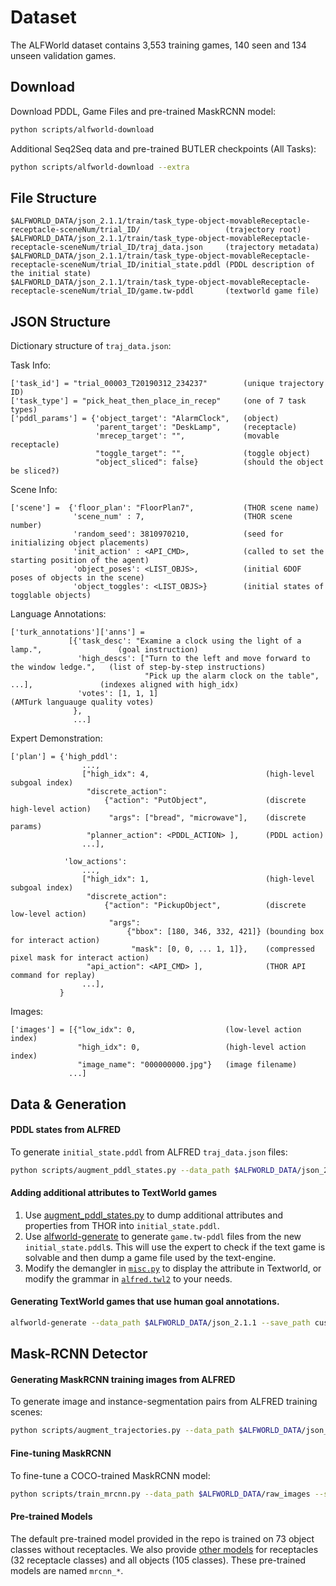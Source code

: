 # Dataset

The ALFWorld dataset contains 3,553 training games, 140 seen and 134 unseen validation games.

## Download

Download PDDL, Game Files and pre-trained MaskRCNN model:

```bash
python scripts/alfworld-download
```

Additional Seq2Seq data and pre-trained BUTLER checkpoints (All Tasks):

```bash
python scripts/alfworld-download --extra
```

## File Structure

```
$ALFWORLD_DATA/json_2.1.1/train/task_type-object-movableReceptacle-receptacle-sceneNum/trial_ID/                   (trajectory root)
$ALFWORLD_DATA/json_2.1.1/train/task_type-object-movableReceptacle-receptacle-sceneNum/trial_ID/traj_data.json     (trajectory metadata)
$ALFWORLD_DATA/json_2.1.1/train/task_type-object-movableReceptacle-receptacle-sceneNum/trial_ID/initial_state.pddl (PDDL description of the initial state)
$ALFWORLD_DATA/json_2.1.1/train/task_type-object-movableReceptacle-receptacle-sceneNum/trial_ID/game.tw-pddl       (textworld game file)
```

## JSON Structure

Dictionary structure of `traj_data.json`:

Task Info:
```
['task_id'] = "trial_00003_T20190312_234237"        (unique trajectory ID)
['task_type'] = "pick_heat_then_place_in_recep"     (one of 7 task types)
['pddl_params'] = {'object_target': "AlarmClock",   (object)
                   'parent_target': "DeskLamp",     (receptacle)
                   'mrecep_target': "",             (movable receptacle)
                   "toggle_target": "",             (toggle object)
                   "object_sliced": false}          (should the object be sliced?)
```

Scene Info:
```
['scene'] =  {'floor_plan': "FloorPlan7",           (THOR scene name)
              'scene_num' : 7,                      (THOR scene number)
              'random_seed': 3810970210,            (seed for initializing object placements)
              'init_action' : <API_CMD>,            (called to set the starting position of the agent)
              'object_poses': <LIST_OBJS>,          (initial 6DOF poses of objects in the scene)
              'object_toggles': <LIST_OBJS>}        (initial states of togglable objects)
```

Language Annotations:
```
['turk_annotations']['anns'] =
             [{'task_desc': "Examine a clock using the light of a lamp.",                 (goal instruction)
               'high_descs': ["Turn to the left and move forward to the window ledge.",   (list of step-by-step instructions)
                              "Pick up the alarm clock on the table", ...],               (indexes aligned with high_idx)
               'votes': [1, 1, 1]                                                         (AMTurk languauge quality votes)
              },
              ...]
```

Expert Demonstration:
```
['plan'] = {'high_pddl':
                ...,
                ["high_idx": 4,                          (high-level subgoal index)
                 "discrete_action":
                     {"action": "PutObject",             (discrete high-level action)
                      "args": ["bread", "microwave"],    (discrete params)
                 "planner_action": <PDDL_ACTION> ],      (PDDL action)
                ...],

            'low_actions':
                ...,
                ["high_idx": 1,                          (high-level subgoal index)
                 "discrete_action":
                     {"action": "PickupObject",          (discrete low-level action)
                      "args":
                          {"bbox": [180, 346, 332, 421]} (bounding box for interact action)
                           "mask": [0, 0, ... 1, 1]},    (compressed pixel mask for interact action)
                 "api_action": <API_CMD> ],              (THOR API command for replay)
                ...],
           }
```

Images:
```
['images'] = [{"low_idx": 0,                    (low-level action index)
               "high_idx": 0,                   (high-level action index)
               "image_name": "000000000.jpg"}   (image filename)
             ...]
```

## Data & Generation

#### PDDL states from ALFRED

To generate `initial_state.pddl` from ALFRED `traj_data.json` files:

```bash
python scripts/augment_pddl_states.py --data_path $ALFWORLD_DATA/json_2.1.1/train
```

#### Adding additional attributes to TextWorld games

1. Use [augment_pddl_states.py](../../scripts/augment_pddl_states.py#L254) to dump additional attributes and properties from THOR into `initial_state.pddl`.
2. Use [alfworld-generate](../../scripts/alfworld-generate) to generate `game.tw-pddl` files from the new `initial_state.pddl`s. This will use the expert to check if the text game is solvable and then dump a game file used by the text-engine.
3. Modify the demangler in [`misc.py`](../../alfworld/agents/utils/misc.py#L64) to display the attribute in Textworld, or modify the grammar in [`alfred.twl2`](https://github.com/alfworld/alfworld/blob/master/data/textworld_data/logic/alfred.twl2) to your needs.

#### Generating TextWorld games that use human goal annotations.

```bash
alfworld-generate --data_path $ALFWORLD_DATA/json_2.1.1 --save_path custom_dataset/ --goal_desc_human_anns_prob 1
```

## Mask-RCNN Detector

#### Generating MaskRCNN training images from ALFRED

To generate image and instance-segmentation pairs from ALFRED training scenes:

```bash
python scripts/augment_trajectories.py --data_path $ALFWORLD_DATA/json_2.1.1/train --save_path $ALFWORLD_DATA/raw_images --num_threads 4
```

#### Fine-tuning MaskRCNN

To fine-tune a COCO-trained MaskRCNN model:

```bash
python scripts/train_mrcnn.py --data_path $ALFWORLD_DATA/raw_images --save_path $ALFWORLD_DATA/mrcnn --balance_scenes --object_types objects  --batch_size 32
```

#### Pre-trained Models
The default pre-trained model provided in the repo is trained on 73 object classes without receptacles. We also provide [other models](https://github.com/alfworld/alfworld/releases/tag/0.2.2) for receptacles (32 receptacle classes) and all objects (105 classes). These pre-trained models are named `mrcnn_*`.
